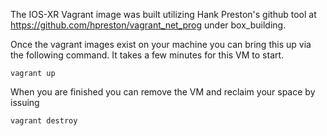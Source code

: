 The IOS-XR Vagrant image was built utilizing Hank Preston's github tool at 
https://github.com/hpreston/vagrant_net_prog under box_building.

Once the vagrant images exist on your machine you can bring this up via the following command.  It takes a few minutes for this VM to start.
```
vagrant up
```
When you are finished you can remove the VM and reclaim your space by issuing
```
vagrant destroy
```
